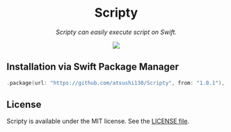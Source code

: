 <p align="center">
    <h1 align="center">Scripty</h1>
</p1>

<p align="center"><i>Scripty can easily execute script on Swift.</i></p>

<p align="center">
    <a href=".license-mit"><img src="https://img.shields.io/badge/license-MIT-blue.svg"></a> 
</p>

## Installation via Swift Package Manager
```swift
.package(url: "https://github.com/atsushi130/Scripty", from: "1.0.1"),
```

## License
Scripty is available under the MIT license. See the [LICENSE file](https://github.com/atsushi130/Scripty/blob/master/license-mit).
